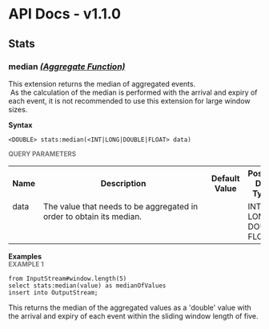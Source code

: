 # API Docs - v1.1.0

## Stats

### median *<a target="_blank" href="https://wso2.github.io/siddhi/documentation/siddhi-4.0/#aggregate-function">(Aggregate Function)</a>*

<p style="word-wrap: break-word">This extension returns the median of aggregated events.<br>&nbsp;As the calculation of the median is performed with the arrival and expiry of each event, it is not recommended to use this extension for large window sizes.</p>

<span id="syntax" class="md-typeset" style="display: block; font-weight: bold;">Syntax</span>
```
<DOUBLE> stats:median(<INT|LONG|DOUBLE|FLOAT> data)
```

<span id="query-parameters" class="md-typeset" style="display: block; color: rgba(0, 0, 0, 0.54); font-size: 12.8px; font-weight: bold;">QUERY PARAMETERS</span>
<table>
    <tr>
        <th>Name</th>
        <th style="min-width: 20em">Description</th>
        <th>Default Value</th>
        <th>Possible Data Types</th>
        <th>Optional</th>
        <th>Dynamic</th>
    </tr>
    <tr>
        <td style="vertical-align: top">data</td>
        <td style="vertical-align: top; word-wrap: break-word">The value that needs to be aggregated in order to obtain its median.</td>
        <td style="vertical-align: top"></td>
        <td style="vertical-align: top">INT<br>LONG<br>DOUBLE<br>FLOAT</td>
        <td style="vertical-align: top">No</td>
        <td style="vertical-align: top">No</td>
    </tr>
</table>

<span id="examples" class="md-typeset" style="display: block; font-weight: bold;">Examples</span>
<span id="example-1" class="md-typeset" style="display: block; color: rgba(0, 0, 0, 0.54); font-size: 12.8px; font-weight: bold;">EXAMPLE 1</span>
```
from InputStream#window.length(5)
select stats:median(value) as medianOfValues
insert into OutputStream;
```
<p style="word-wrap: break-word">This returns the median of the aggregated values as a 'double' value with the arrival and expiry of each event within the sliding window length of five.</p>

